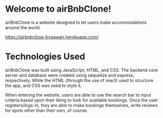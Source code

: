 # Welcome to airBnbClone!

airBnbClone is a website designed to let users make accommodations around the world.

https://airbnbclone-bypawan.herokuapp.com/

# Technologies Used
airBnbClone was built using JavaScript, HTML, and CSS. The backend core server and database were created using sequelize and express, respectively. While the HTML (through the use of react) used to structure the app, and CSS was used to style it.

When entering the website, users are able to use the search bar to input criteria based upon their liking to look for available bookings. Once the user registers/logs-in, they are able to make bookings themselves, write reviews for spots other than their own, of course.
